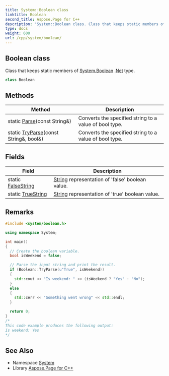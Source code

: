 ```yaml
---
title: System::Boolean class
linktitle: Boolean
second_title: Aspose.Page for C++
description: 'System::Boolean class. Class that keeps static members of System.Boolean .Net type in C++.'
type: docs
weight: 600
url: /cpp/system/boolean/
---
```

## Boolean class


Class that keeps static members of [System.Boolean](./) .[Net](../../system.net/) type.

```cpp
class Boolean
```

## Methods

| Method | Description |
| --- | --- |
| static [Parse](./parse/)(const String\&) | Converts the specified string to a value of bool type. |
| static [TryParse](./tryparse/)(const String\&, bool\&) | Converts the specified string to a value of bool type. |
## Fields

| Field | Description |
| --- | --- |
| static [FalseString](./falsestring/) | [String](../string/) representation of 'false' boolean value. |
| static [TrueString](./truestring/) | [String](../string/) representation of 'true' boolean value. |
## Remarks



```cpp
#include <system/boolean.h>

using namespace System;

int main()
{
  // Create the boolean variable.
  bool isWeekend = false;

  // Parse the input string and print the result.
  if (Boolean::TryParse(u"True", isWeekend))
  {
    std::cout << "Is weekend: " << (isWeekend ? "Yes" : "No");
  }
  else
  {
    std::cerr << "Something went wrong" << std::endl;
  }

  return 0;
}
/*
This code example produces the following output:
Is weekend: Yes
*/
```

## See Also

* Namespace [System](../)
* Library [Aspose.Page for C++](../../)
